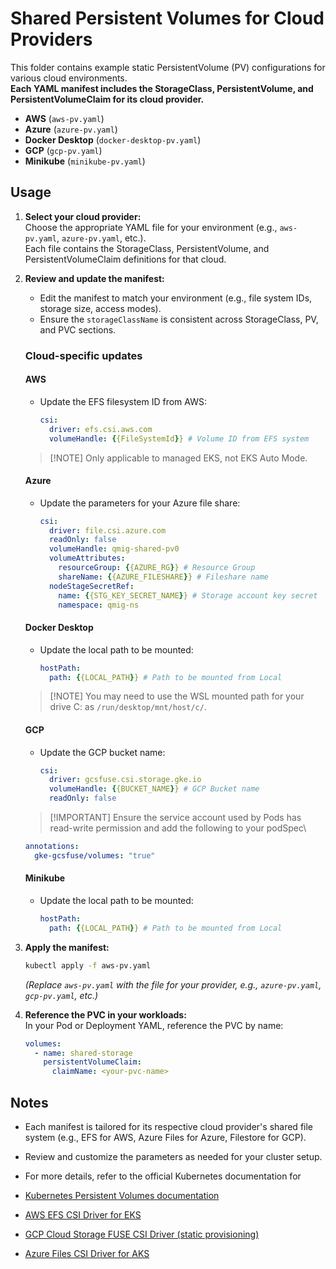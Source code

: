 # Shared Persistent Volumes for Cloud Providers

This folder contains example static PersistentVolume (PV) configurations for various cloud environments.  
**Each YAML manifest includes the StorageClass, PersistentVolume, and PersistentVolumeClaim for its cloud provider.**

- **AWS** (`aws-pv.yaml`)
- **Azure** (`azure-pv.yaml`)
- **Docker Desktop** (`docker-desktop-pv.yaml`)
- **GCP** (`gcp-pv.yaml`)
- **Minikube** (`minikube-pv.yaml`)

## Usage

1. **Select your cloud provider:**  
   Choose the appropriate YAML file for your environment (e.g., `aws-pv.yaml`, `azure-pv.yaml`, etc.).  
   Each file contains the StorageClass, PersistentVolume, and PersistentVolumeClaim definitions for that cloud.

2. **Review and update the manifest:**  
   - Edit the manifest to match your environment (e.g., file system IDs, storage size, access modes).
   - Ensure the `storageClassName` is consistent across StorageClass, PV, and PVC sections.

   ### Cloud-specific updates

   #### AWS
   - Update the EFS filesystem ID from AWS:
     ```yaml
     csi:
       driver: efs.csi.aws.com
       volumeHandle: {{FileSystemId}} # Volume ID from EFS system
     ```
   > [!NOTE] Only applicable to managed EKS, not EKS Auto Mode.

   #### Azure
   - Update the parameters for your Azure file share:
     ```yaml
     csi:
       driver: file.csi.azure.com
       readOnly: false
       volumeHandle: qmig-shared-pv0
       volumeAttributes:
         resourceGroup: {{AZURE_RG}} # Resource Group
         shareName: {{AZURE_FILESHARE}} # Fileshare name
       nodeStageSecretRef:
         name: {{STG_KEY_SECRET_NAME}} # Storage account key secret
         namespace: qmig-ns
     ```

   #### Docker Desktop
   - Update the local path to be mounted:
     ```yaml
     hostPath:
       path: {{LOCAL_PATH}} # Path to be mounted from Local
     ```
   > [!NOTE] You may need to use the WSL mounted path for your drive C: as `/run/desktop/mnt/host/c/`.

   #### GCP
   - Update the GCP bucket name:
     ```yaml
     csi:
       driver: gcsfuse.csi.storage.gke.io
       volumeHandle: {{BUCKET_NAME}} # GCP Bucket name
       readOnly: false
     ```
   > [!IMPORTANT] Ensure the service account used by Pods has read-write permission and add the following to your podSpec\
     ```yaml
     annotations:
       gke-gcsfuse/volumes: "true"
     ```

   #### Minikube
   - Update the local path to be mounted:
     ```yaml
     hostPath:
       path: {{LOCAL_PATH}} # Path to be mounted from Local
     ```

3. **Apply the manifest:**  
   ```sh
   kubectl apply -f aws-pv.yaml
   ```
   *(Replace `aws-pv.yaml` with the file for your provider, e.g., `azure-pv.yaml`, `gcp-pv.yaml`, etc.)*

4. **Reference the PVC in your workloads:**  
   In your Pod or Deployment YAML, reference the PVC by name:
   ```yaml
   volumes:
     - name: shared-storage
       persistentVolumeClaim:
         claimName: <your-pvc-name>
   ```

## Notes

- Each manifest is tailored for its respective cloud provider's shared file system (e.g., EFS for AWS, Azure Files for Azure, Filestore for GCP).
- Review and customize the parameters as needed for your cluster setup.
- For more details, refer to the official Kubernetes documentation for 

- [Kubernetes Persistent Volumes documentation](https://kubernetes.io/docs/concepts/storage/persistent-volumes/)
- [AWS EFS CSI Driver for EKS](https://docs.aws.amazon.com/eks/latest/userguide/efs-csi.html)
- [GCP Cloud Storage FUSE CSI Driver (static provisioning)](https://cloud.google.com/kubernetes-engine/docs/how-to/persistent-volumes/cloud-storage-fuse-csi-driver#provision-static)
- [Azure Files CSI Driver for AKS](https://learn.microsoft.com/en-us/azure/aks/azure-csi-files-storage-provision)


